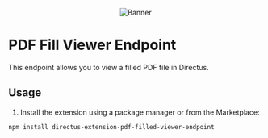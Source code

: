 <p align="center"><img alt="Banner" src="https://raw.githubusercontent.com/nerkarso/directus-extensions/master/.github/banner.png"></p>

# PDF Fill Viewer Endpoint

This endpoint allows you to view a filled PDF file in Directus.

## Usage

1. Install the extension using a package manager or from the Marketplace:

```sh
npm install directus-extension-pdf-filled-viewer-endpoint
```
